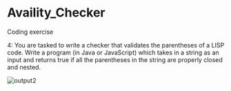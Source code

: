 # Availity_Checker
Coding exercise

4: You are tasked to write a checker that validates the parentheses of a LISP code. 
Write a program (in Java or JavaScript) which takes in a string as an input and returns true if all the parentheses in the string are properly closed and nested.

![output2](https://user-images.githubusercontent.com/22947583/114592768-4a72ec00-9c59-11eb-9f66-89b6c5e47abf.JPG)
